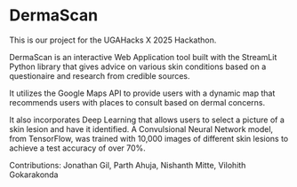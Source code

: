 # DermaScan
This is our project for the UGAHacks X 2025 Hackathon.

DermaScan is an interactive Web Application tool built with the StreamLit Python library that gives advice on various skin conditions based on a questionaire and research from credible sources.

It utilizes the Google Maps API to provide users with a dynamic map that recommends users with places to consult based on dermal concerns.

It also incorporates Deep Learning that allows users to select a picture of a skin lesion and have it identified.
A Convulsional Neural Network model, from TensorFlow, was trained with 10,000 images of different skin lesions to achieve a test accuracy of over 70%.

Contributions: Jonathan Gil, Parth Ahuja, Nishanth Mitte, Vilohith Gokarakonda
